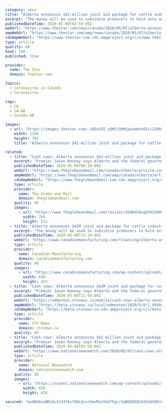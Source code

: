 ```yaml
---
category: news
title: "Alberta announces $42-million joint aid package for cattle industry"
excerpt: "The money will be used to subsidize producers to hold onto and feed cattle for up to nine weeks to match reduced demand and processing capacity."
publishedDateTime: 2020-05-08T02:59:00Z
webUrl: "https://www.thestar.com/news/canada/2020/05/07/alberta-announces-42-million-joint-aid-package-for-cattle-industry.html"
ampWebUrl: "https://www.thestar.com/amp/news/canada/2020/05/07/alberta-announces-42-million-joint-aid-package-for-cattle-industry.html"
cdnAmpWebUrl: "https://www-thestar-com.cdn.ampproject.org/c/s/www.thestar.com/amp/news/canada/2020/05/07/alberta-announces-42-million-joint-aid-package-for-cattle-industry.html"
type: article
quality: 60
heat: 100
published: true

provider:
  name: The Star
  domain: thestar.com

topics:
  - Coronavirus in Canada
  - Coronavirus

tags:
  - CA
  - CA-AB
  - Canada-AB

images:
  - url: "https://images.thestar.com/-iKDuCOI_sQMCc50MjwswdmxhOI=/1200x782/smart/filters:cb(1588906630760)/https://www.thestar.com/content/dam/thestar/news/canada/2020/05/07/alberta-announces-42-million-joint-aid-package-for-cattle-industry/jfj10662055.jpg"
    width: 1200
    height: 782
    title: "Alberta announces $42-million joint aid package for cattle industry"

related:
  - title: "Cash cows: Alberta announces $42-million joint aid package with Ottawa for cattle industry"
    excerpt: "Premier Jason Kenney says Alberta and the federal government will cost share a $42-million program to help farmers and ranchers deal with a backlog of cattle waiting to be processed during the COVID-19 pandemic."
    publishedDateTime: 2020-05-08T00:26:00Z
    webUrl: "https://www.theglobeandmail.com/canada/alberta/article-cash-cows-alberta-announces-42-million-joint-aid-package-with-ottawa/"
    ampWebUrl: "https://www.theglobeandmail.com/amp/canada/alberta/article-cash-cows-alberta-announces-42-million-joint-aid-package-with-ottawa/"
    cdnAmpWebUrl: "https://www-theglobeandmail-com.cdn.ampproject.org/c/s/www.theglobeandmail.com/amp/canada/alberta/article-cash-cows-alberta-announces-42-million-joint-aid-package-with-ottawa/"
    type: article
    provider:
      name: The Globe and Mail
      domain: theglobeandmail.com
    quality: 50
    images:
      - url: "https://www.theglobeandmail.com/resizer/42OKmC8uqX54IV8GOQQkbQXyPUY=/760x0/filters:quality(80)/cloudfront-us-east-1.images.arcpublishing.com/tgam/DXPJTUYYZBKHTGFTQMPJF7KJVI.JPG"
        width: 760
        height: 512
  - title: "Alberta announces $42M joint aid package for cattle industry"
    excerpt: "The money will be used to subsidize producers to hold onto and feed cattle for up to nine weeks to match reduced demand and processing capacity"
    publishedDateTime: 2020-05-08T13:34:00Z
    webUrl: "https://www.canadianmanufacturing.com/financing/alberta-announces-42m-joint-aid-package-for-cattle-industry-253160/"
    type: article
    provider:
      name: Canadian Manufacturing
      domain: canadianmanufacturing.com
    quality: 40
    images:
      - url: "https://www.canadianmanufacturing.com/wp-content/uploads/2017/01/cows_holstein_cattle_farm_dairy_milk.jpg"
        width: 640
        height: 425
  - title: "Cash cows: Alberta announces $42M joint aid package for cattle industry"
    excerpt: "Premier Jason Kenney says Alberta and the federal government will cost share a $42-million program to help farmers and ranchers deal with a backlog of cattle waiting to be processed during the COVID-19 pandemic."
    publishedDateTime: 2020-05-08T11:56:00Z
    webUrl: "https://edmonton.ctvnews.ca/mobile/cash-cows-alberta-announces-42m-joint-aid-package-for-cattle-industry-1.4930462"
    ampWebUrl: "https://beta.ctvnews.ca/local/edmonton/2020/5/8/1_4930462.html"
    cdnAmpWebUrl: "https://beta-ctvnews-ca.cdn.ampproject.org/c/s/beta.ctvnews.ca/local/edmonton/2020/5/8/1_4930462.html"
    type: article
    provider:
      name: CTV News
      domain: ctvnews.ca
    quality: 40
  - title: "Cash cows: Alberta announces $42-million joint aid package for cattle industry"
    excerpt: "Premier Jason Kenney says Alberta and the federal government will cost share a $42-million program to help farmers and ranchers deal with a backlog of cattle waiting to be processed during the COVID-19 pandemic."
    publishedDateTime: 2020-05-08T03:58:00Z
    webUrl: "https://www.nationalnewswatch.com/2020/05/07/cash-cows-alberta-announces-42-million-joint-aid-package-for-cattle-industry/"
    type: article
    provider:
      name: National Newswatch
      domain: nationalnewswatch.com
    quality: 36
    images:
      - url: "https://assets.nationalnewswatch.com/wp-content/uploads/2020/05/07200021/JFJ10662055.jpg"
        width: 650
        height: 424

secured: "mvU0m5oxBDsbLSJ437kv7UOL6zx+5wvMsz5Vd7Fgr/2qRGE05Q14dSXdS8O+Q4v/2KB9UVMJl45c9cvK5tvgeRa578fOTXsiRVQa/o1nUmU//uU2BbcQqtUb7AtqeQ8CVhUHDBEhVRImrfan7kRPtdARaIXP1ZpitQz7G/lli8N8lTgNrb/yljuHrEd43+f9mkzNEwI/UfB8ifxvfq1NBy9MIbEDxGS/ZJGxIeJycCNvg6UODTwJBQNIml/LSuVzv6zylIzgFaGp3ygPv6vFXFoghmJ19zENs+EsiDC3yf5LWOZqFUjR/oagU4BAbZhoUrmXiHi+SbiOeDQxIyQr1cDxchKuBskQtwCRK7H5qm4wNL+waP2VTmVf3XmFBYKB0t4rl2+9222LoMDCzxU37LlqD0FC9n5FOL2XqwsjDDuXfo9PLs6Y5BSDCCsusZEIScpFM+FZE6WRvVqbEsaDvA+Eg8TVPZfnNpunVd8FT24=;sJMIUCuVrO/79hPrzEDUPg=="
---
```


